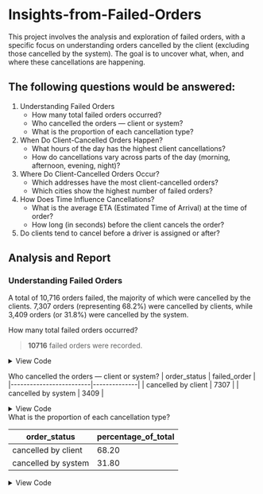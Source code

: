 # Insights-from-Failed-Orders
This project involves the analysis and exploration of failed orders, with a specific focus on understanding orders cancelled by the client (excluding those cancelled by the system). The goal is to uncover what, when, and where these cancellations are happening.
## The following questions would be answered:
1. Understanding Failed Orders
    - How many total failed orders occurred?
    - Who cancelled the orders — client or system?
    - What is the proportion of each cancellation type?
2.  When Do Client-Cancelled Orders Happen?
    - What hours of the day has the highest client cancellations?
    - How do cancellations vary across parts of the day (morning, afternoon, evening, night)?
3. Where Do Client-Cancelled Orders Occur?
    - Which addresses have the most client-cancelled orders?
    - Which cities show the highest number of failed orders?
4. How Does Time Influence Cancellations?
    - What is the average ETA (Estimated Time of Arrival) at the time of order?
    - How long (in seconds) before the client cancels the order?
5. Do clients tend to cancel before a driver is assigned or after?
## Analysis and Report
### Understanding Failed Orders
A total of 10,716 orders failed, the majority of which were cancelled by the clients. 7,307 orders (representing 68.2%) were cancelled by clients, while 3,409 orders (or 31.8%) were cancelled by the system.

How many total failed orders occurred?

> **10716** failed orders were recorded.
<details>
  <summary>View Code</summary>
  
  ```sql
  SELECT COUNT(*) AS total_failed_orders
  FROM orders;
  ```
</details>

Who cancelled the orders — client or system?
| order_status            | failed_order |
|-------------------------|--------------|
| cancelled by client     | 7307         |
| cancelled by system     | 3409         |
<details>
  <summary>View Code</summary>
  
  ```sql
 SELECT 
    CASE    
        WHEN order_status_key = 4 THEN 'cancelled by client'
        WHEN order_status_key = 9 THEN 'cancelled by system'
    END AS order_status,
    COUNT(*) AS failed_order
FROM orders
GROUP BY 
    CASE    
        WHEN order_status_key = 4 THEN 'cancelled by client'
        WHEN order_status_key = 9 THEN 'cancelled by system'
    END;
  ```
</details>
What is the proportion of each cancellation type?

| order_status            | percentage_of_total |
|-------------------------|---------------------|
| cancelled by client     | 68.20               |
| cancelled by system     | 31.80               |
<details>
  <summary>View Code</summary>
  
  ```sql
SELECT 
    CASE    
        WHEN order_status_key = 4 THEN 'cancelled by client'
        WHEN order_status_key = 9 THEN 'cancelled by system'
    END AS order_status,
	ROUND(COUNT(*) * 100.0 / (SELECT COUNT(*) FROM orders), 1) AS percentage_of_total
FROM orders
GROUP BY 
    CASE    
        WHEN order_status_key = 4 THEN 'cancelled by client'
        WHEN order_status_key = 9 THEN 'cancelled by system'
    END;
  ```
</details>











